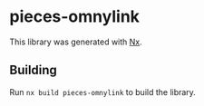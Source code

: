 # pieces-omnylink

This library was generated with [Nx](https://nx.dev).

## Building

Run `nx build pieces-omnylink` to build the library.
